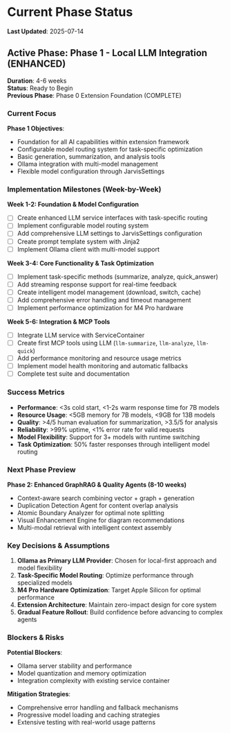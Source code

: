 # Current Phase Status

**Last Updated**: 2025-07-14

## Active Phase: Phase 1 - Local LLM Integration (ENHANCED)

**Duration**: 4-6 weeks  
**Status**: Ready to Begin  
**Previous Phase**: Phase 0 Extension Foundation (COMPLETE)

### Current Focus

**Phase 1 Objectives**:
- Foundation for all AI capabilities within extension framework
- Configurable model routing system for task-specific optimization
- Basic generation, summarization, and analysis tools
- Ollama integration with multi-model management
- Flexible model configuration through JarvisSettings

### Implementation Milestones (Week-by-Week)

**Week 1-2: Foundation & Model Configuration**
- [ ] Create enhanced LLM service interfaces with task-specific routing
- [ ] Implement configurable model routing system
- [ ] Add comprehensive LLM settings to JarvisSettings configuration
- [ ] Create prompt template system with Jinja2
- [ ] Implement Ollama client with multi-model support

**Week 3-4: Core Functionality & Task Optimization**
- [ ] Implement task-specific methods (summarize, analyze, quick_answer)
- [ ] Add streaming response support for real-time feedback
- [ ] Create intelligent model management (download, switch, cache)
- [ ] Add comprehensive error handling and timeout management
- [ ] Implement performance optimization for M4 Pro hardware

**Week 5-6: Integration & MCP Tools**
- [ ] Integrate LLM service with ServiceContainer
- [ ] Create first MCP tools using LLM (`llm-summarize`, `llm-analyze`, `llm-quick`)
- [ ] Add performance monitoring and resource usage metrics
- [ ] Implement model health monitoring and automatic fallbacks
- [ ] Complete test suite and documentation

### Success Metrics

- **Performance**: <3s cold start, <1-2s warm response time for 7B models
- **Resource Usage**: <5GB memory for 7B models, <9GB for 13B models
- **Quality**: >4/5 human evaluation for summarization, >3.5/5 for analysis
- **Reliability**: >99% uptime, <1% error rate for valid requests
- **Model Flexibility**: Support for 3+ models with runtime switching
- **Task Optimization**: 50% faster responses through intelligent model routing

### Next Phase Preview

**Phase 2: Enhanced GraphRAG & Quality Agents (8-10 weeks)**
- Context-aware search combining vector + graph + generation
- Duplication Detection Agent for content overlap analysis
- Atomic Boundary Analyzer for optimal note splitting
- Visual Enhancement Engine for diagram recommendations
- Multi-modal retrieval with intelligent context assembly

### Key Decisions & Assumptions

1. **Ollama as Primary LLM Provider**: Chosen for local-first approach and model flexibility
2. **Task-Specific Model Routing**: Optimize performance through specialized models
3. **M4 Pro Hardware Optimization**: Target Apple Silicon for optimal performance
4. **Extension Architecture**: Maintain zero-impact design for core system
5. **Gradual Feature Rollout**: Build confidence before advancing to complex agents

### Blockers & Risks

**Potential Blockers**:
- Ollama server stability and performance
- Model quantization and memory optimization
- Integration complexity with existing service container

**Mitigation Strategies**:
- Comprehensive error handling and fallback mechanisms
- Progressive model loading and caching strategies
- Extensive testing with real-world usage patterns